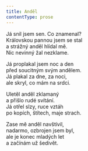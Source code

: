 ```yaml
---
title: Anděl
contentType: prose
---
```


<section>

Já snil jsem sen. Co znamenal?  
Královskou pannou jsem se stal  
a strážný anděl hlídal mě.  
Nic nevinný žal nezklame.

Já proplakal jsem noc a den  
před soucitným svým andělem.  
Já plakal za dne, za noci,  
ale skryl, co mám na srdci.

Uletěl anděl zklamaný  
a přišlo rudé svítání.  
Já otřel slzy, ruce vztáh  
po kopích, štítech, maje strach.

Zase mě anděl navštívil,  
nadarmo, ozbrojen jsem byl,  
ale je konec mladých let  
a začínám už šedivět.

</section>

